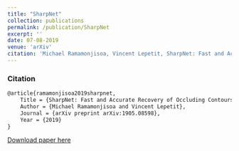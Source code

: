 ```yaml
---
title: "SharpNet"
collection: publications
permalink: /publication/SharpNet
excerpt: ''
date: 07-08-2019
venue: 'arXiv'
citation: 'Michael Ramamonjisoa, Vincent Lepetit, SharpNet: Fast and Accurate Recovery of Occluding Contours in Monocular Depth Estimation'
---
```


### Citation
```markdown
@article{ramamonjisoa2019sharpnet,
    Title = {SharpNet: Fast and Accurate Recovery of Occluding Contours in Monocular Depth Estimation},
    Author = {Michael Ramamonjisoa and Vincent Lepetit},
    Journal = {arXiv preprint arXiv:1905.08598},
    Year = {2019}
}
```

[Download paper here](https://arxiv.org/pdf/1905.08598.pdf)
